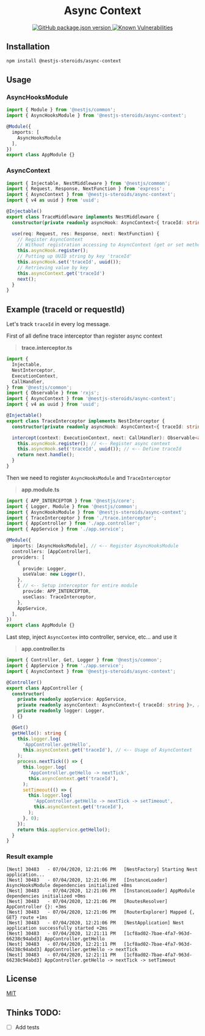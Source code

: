 <h1 align="center">Async Context</h1>

<p align="center">
  <a href="https://www.npmjs.com/package/@nestjs-steroids/async-context">
    <img alt="GitHub package.json version" src="https://img.shields.io/github/package-json/v/nestjs-steroids/async-context">
  </a>
  <a href="https://snyk.io/test/github/nestjs-steroids/async-context?targetFile=package.json">
    <img src="https://snyk.io/test/github/nestjs-steroids/async-context/badge.svg?targetFile=package.json" alt="Known Vulnerabilities" data-canonical-src="https://snyk.io/test/github/nestjs-steroids/async-context?targetFile=package.json" style="max-width:100%;">
  </a>
</p>

## Installation
```bash
npm install @nestjs-steroids/async-context
```

## Usage
### AsyncHooksModule
```typescript
import { Module } from '@nestjs/common';
import { AsyncHooksModule } from '@nestjs-steroids/async-context';

@Module({
  imports: [
    AsyncHooksModule
  ],
})
export class AppModule {}
```

### AsyncContext
```typescript
import { Injectable, NestMiddleware } from '@nestjs/common';
import { Request, Response, NextFunction } from 'express';
import { AsyncContext } from '@nestjs-steroids/async-context';
import { v4 as uuid } from 'uuid';

@Injectable()
export class TraceMiddleware implements NestMiddleware {
  constructor(private readonly asyncHook: AsyncContext<{ traceId: string }>) {}

  use(req: Request, res: Response, next: NextFunction) {
    // Register AsyncContext
    // Without registration accessing to AsyncContext (get or set methods), will throw an error
    this.asyncHook.register();
    // Putting up UUID string by key 'traceId'
    this.asyncHook.set('traceId', uuid());
    // Retrieving value by key
    this.asyncContext.get('traceId')
    next();
  }
}
```

## Example (traceId or requestId)

Let's track `traceId` in every log message.

First of all define trace interceptor than register async context

> **trace.interceptor.ts**
```typescript
import {
  Injectable,
  NestInterceptor,
  ExecutionContext,
  CallHandler,
} from '@nestjs/common';
import { Observable } from 'rxjs';
import { AsyncContext } from '@nestjs-steroids/async-context';
import { v4 as uuid } from 'uuid';

@Injectable()
export class TraceInterceptor implements NestInterceptor {
  constructor(private readonly asyncHook: AsyncContext<{ traceId: string }>) {}

  intercept(context: ExecutionContext, next: CallHandler): Observable<any> {
    this.asyncHook.register(); // <-- Register async context
    this.asyncHook.set('traceId', uuid()); // <-- Define traceId
    return next.handle();
  }
}
```

Then we need to register `AsyncHooksModule` and `TraceInterceptor`

> **app.module.ts**
```typescript
import { APP_INTERCEPTOR } from '@nestjs/core';
import { Logger, Module } from '@nestjs/common';
import { AsyncHooksModule } from '@nestjs-steroids/async-context';
import { TraceInterceptor } from './trace.interceptor';
import { AppController } from './app.controller';
import { AppService } from './app.service';

@Module({
  imports: [AsyncHooksModule], // <-- Register AsyncHooksModule
  controllers: [AppController],
  providers: [
    {
      provide: Logger,
      useValue: new Logger(),
    },
    { // <-- Setup interceptor for entire module
      provide: APP_INTERCEPTOR,
      useClass: TraceInterceptor,
    },
    AppService,
  ],
})
export class AppModule {}
```

Last step, inject `AsyncContex` into controller, service, etc... and use it

> **app.controller.ts**
```typescript
import { Controller, Get, Logger } from '@nestjs/common';
import { AppService } from './app.service';
import { AsyncContext } from '@nestjs-steroids/async-context';

@Controller()
export class AppController {
  constructor(
    private readonly appService: AppService,
    private readonly asyncContext: AsyncContext<{ traceId: string }>, // <-- Inject AsyncContext
    private readonly logger: Logger,
  ) {}

  @Get()
  getHello(): string {
    this.logger.log(
      'AppController.getHello',
      this.asyncContext.get('traceId'), // <-- Usage of AsyncContext
    );
    process.nextTick(() => {
      this.logger.log(
        'AppController.getHello -> nextTick',
        this.asyncContext.get('traceId'),
      );
      setTimeout(() => {
        this.logger.log(
          'AppController.getHello -> nextTick -> setTimeout',
          this.asyncContext.get('traceId'),
        );
      }, 0);
    });
    return this.appService.getHello();
  }
}
```

### Result example

```
[Nest] 30483   - 07/04/2020, 12:21:06 PM   [NestFactory] Starting Nest application...
[Nest] 30483   - 07/04/2020, 12:21:06 PM   [InstanceLoader] AsyncHooksModule dependencies initialized +8ms
[Nest] 30483   - 07/04/2020, 12:21:06 PM   [InstanceLoader] AppModule dependencies initialized +0ms
[Nest] 30483   - 07/04/2020, 12:21:06 PM   [RoutesResolver] AppController {}: +3ms
[Nest] 30483   - 07/04/2020, 12:21:06 PM   [RouterExplorer] Mapped {, GET} route +1ms
[Nest] 30483   - 07/04/2020, 12:21:06 PM   [NestApplication] Nest application successfully started +2ms
[Nest] 30483   - 07/04/2020, 12:21:11 PM   [1cf8ad02-7bae-4fa7-963d-66238c94abd3] AppController.getHello
[Nest] 30483   - 07/04/2020, 12:21:11 PM   [1cf8ad02-7bae-4fa7-963d-66238c94abd3] AppController.getHello -> nextTick
[Nest] 30483   - 07/04/2020, 12:21:11 PM   [1cf8ad02-7bae-4fa7-963d-66238c94abd3] AppController.getHello -> nextTick -> setTimeout
```

## License
[MIT](LICENSE.md)

## Thinks TODO:
- [ ] Add tests
